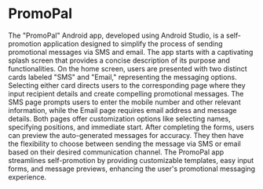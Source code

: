 # PromoPal
The "PromoPal" Android app, developed using Android Studio, is a self-promotion application designed to simplify the process of sending promotional messages via SMS and email.
The app starts with a captivating splash screen that provides a concise description of its purpose and functionalities.
On the home screen, users are presented with two distinct cards labeled "SMS" and "Email," representing the messaging options.
Selecting either card directs users to the corresponding page where they input recipient details and create compelling promotional messages. 
The SMS page prompts users to enter the mobile number and other relevant information, while the Email page requires email address and message details.
Both pages offer customization options like selecting names, specifying positions, and immediate start. After completing the forms, users can preview the auto-generated messages for accuracy.
They then have the flexibility to choose between sending the message via SMS or email based on their desired communication channel. The PromoPal app streamlines self-promotion by providing customizable templates, easy input forms, and message previews, enhancing the user's promotional messaging experience. 
